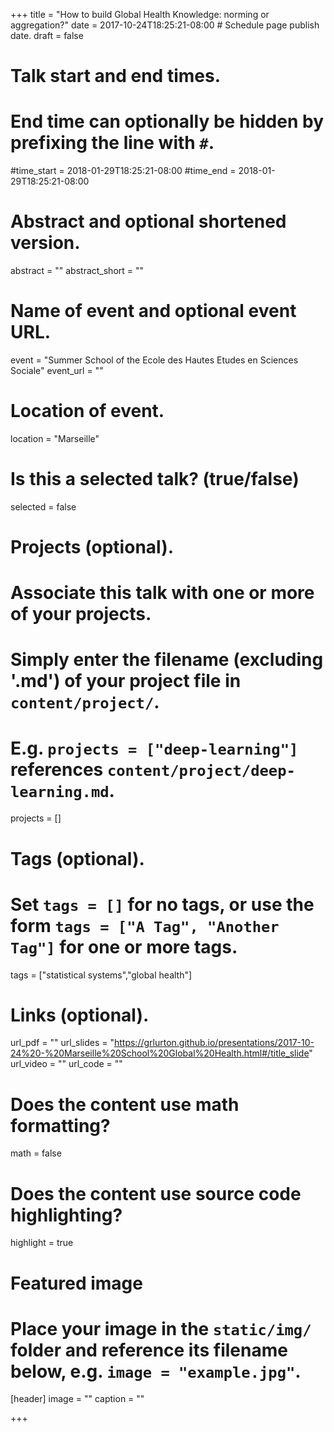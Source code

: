 +++
title = "How to build Global Health Knowledge: norming or aggregation?"
date = 2017-10-24T18:25:21-08:00  # Schedule page publish date.
draft = false

# Talk start and end times.
#   End time can optionally be hidden by prefixing the line with `#`.
#time_start = 2018-01-29T18:25:21-08:00
#time_end = 2018-01-29T18:25:21-08:00

# Abstract and optional shortened version.
abstract = ""
abstract_short = ""

# Name of event and optional event URL.
event = "Summer School of the Ecole des Hautes Etudes en Sciences Sociale"
event_url = ""

# Location of event.
location = "Marseille"

# Is this a selected talk? (true/false)
selected = false

# Projects (optional).
#   Associate this talk with one or more of your projects.
#   Simply enter the filename (excluding '.md') of your project file in `content/project/`.
#   E.g. `projects = ["deep-learning"]` references `content/project/deep-learning.md`.
projects = []

# Tags (optional).
#   Set `tags = []` for no tags, or use the form `tags = ["A Tag", "Another Tag"]` for one or more tags.
tags = ["statistical systems","global health"]

# Links (optional).
url_pdf = ""
url_slides = "https://grlurton.github.io/presentations/2017-10-24%20-%20Marseille%20School%20Global%20Health.html#/title_slide"
url_video = ""
url_code = ""

# Does the content use math formatting?
math = false

# Does the content use source code highlighting?
highlight = true

# Featured image
# Place your image in the `static/img/` folder and reference its filename below, e.g. `image = "example.jpg"`.
[header]
image = ""
caption = ""

+++
